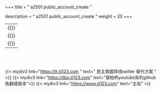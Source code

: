 +++
title = " a2501 pubilc_account_create "

description = " a2501 pubilc_account_create "
weight = 20
+++


<table>

<tr><td>{{<mylink text="list.jabber.at" link="https://list.jabber.at/" >}}
</td></tr>

<tr><td>{{<mylink text="xmpp-servers.404.city" link="https://xmpp-servers.404.city/" >}}
</td></tr>

<tr><td>{{<mylink text="Create an account" link="https://xmpp.org/getting-started/" >}}
</td></tr>

</td></tr>

</table>




<br><br><br>
{{< mydiv3 link="https://tt.jjj123.com " text=" 民主救国阵线twitter 替代方案 " >}}
{{< mydiv3 link="https://tbq.jjj123.com" text="唐柏桥youtube系列github免翻墙版本">}}
{{< mydiv3 link="https://www.jjj123.com" text="主站" >}}

